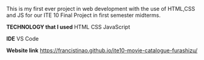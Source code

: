 This is my first ever project in web development with the use of HTML,CSS and JS for our ITE 10 Final Project in first semester midterms.

**TECHNOLOGY that I used**
HTML
CSS
JavaScript

**IDE**
VS Code

**Website link**
 https://francistinao.github.io/ite10-movie-catalogue-furashizu/
